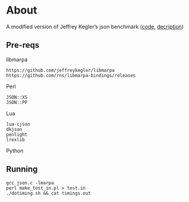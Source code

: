 ﻿About
=====

A modified version of Jeffrey Kegler’s json benchmark 
([code](https://github.com/jeffreykegler/libmarpa/tree/master/test/json), 
[decription](http://irclog.perlgeek.de/marpa/2014-08-31#i_9274289))

Pre-reqs
--------

libmarpa

    https://github.com/jeffreykegler/libmarpa
    https://github.com/rns/libmarpa-bindings/releases
    
Perl

    JSON::XS
    JSON::PP

Lua

    lua-cjson
    dkjson
    penlight
    lrexlib

Python

Running   
-------
  
    gcc json.c -lmarpa
    perl make_test_in.pl > test.in
    ./dotiming.sh && cat timings.out
